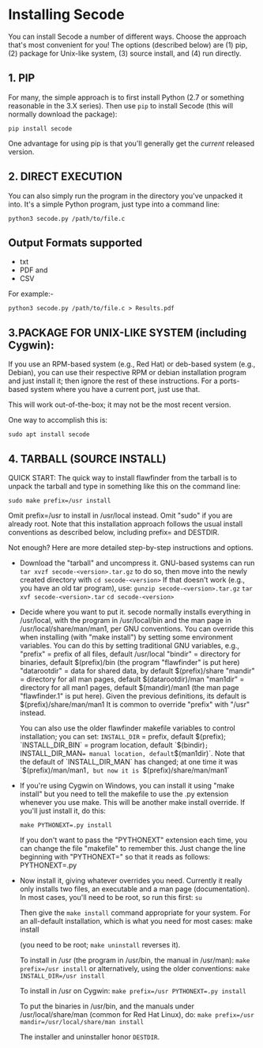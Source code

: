 # Installing Secode

You can install Secode a number of different ways.
Choose the approach that's most convenient for you!
The options (described below) are (1) pip, (2) package for Unix-like system, (3) source install, and (4) run directly.


## 1. PIP

For many, the simple approach is to first install Python
(2.7 or something reasonable in the 3.X series).
Then use `pip` to install Secode
(this will normally download the package):

~~~~
pip install secode
~~~~

One advantage for using pip is that you'll generally get the
*current* released version.


## 2. DIRECT EXECUTION

You can also simply run the program in the directory you've unpacked it
into.   It's a simple Python program, just type into a command line:

~~~~
python3 secode.py /path/to/file.c
~~~~

## Output Formats supported

- txt
- PDF and
- CSV

For example:-

~~~~
python3 secode.py /path/to/file.c > Results.pdf
~~~~

## 3.PACKAGE FOR UNIX-LIKE SYSTEM (including Cygwin):

If you use an RPM-based system (e.g., Red Hat) or deb-based system
(e.g., Debian), you can use their respective RPM or debian installation
program and just install it; then ignore the rest of these instructions.
For a ports-based system where you have a current port, just use that.

This will work out-of-the-box; it may not be the most recent version.

One way to accomplish this is:

~~~~
sudo apt install secode
~~~~

## 4. TARBALL (SOURCE INSTALL)

QUICK START:
The quick way to install flawfinder from the tarball is to
unpack the tarball and type in something like this on the command line:

~~~~
sudo make prefix=/usr install
~~~~

Omit prefix=/usr to install in /usr/local instead.
Omit "sudo" if you are already root.
Note that this installation approach follows the usual install conventions
as described below, including prefix= and DESTDIR.

Not enough?  Here are more detailed step-by-step instructions and options.

* Download the "tarball" and uncompress it.
  GNU-based systems can run `tar xvzf secode-<version>.tar.gz` to do so,
  then move into the newly created directory with `cd secode-<version>`
  If that doesn't work (e.g., you have an old tar program), use:
    `gunzip secode-<version>.tar.gz`
    `tar xvf secode-<version>.tar`
    `cd secode-<version>`

* Decide where you want to put it.  secode normally installs everything
  in /usr/local, with the program in /usr/local/bin and the man page in
  /usr/local/share/man/man1, per GNU conventions.  You can override this
  when installing (with "make install") by setting some environment
  variables.  You can do this by setting traditional GNU variables, e.g.,
  "prefix" = prefix of all files, default /usr/local
  "bindir" = directory for binaries, default $(prefix)/bin
             (the program "flawfinder" is put here)
  "datarootdir" = data for shared data, by default $(prefix)/share
  "mandir" = directory for all man pages, default $(datarootdir)/man
  "man1dir" = directory for all man1 pages, default $(mandir)/man1
             (the man page "flawfinder.1" is put here).  Given the
             previous definitions, its default is $(prefix)/share/man/man1
  It is common to override "prefix" with "/usr" instead.

  You can also use the older flawfinder makefile variables to control
  installation; you can set:
  `INSTALL_DIR` = prefix, default $(prefix);
  `INSTALL_DIR_BIN` = program location, default `$(bindir)`;
  `INSTALL_DIR_MAN` = manual location, default `$(man1dir)`.
  Note that the default of `INSTALL_DIR_MAN` has changed; at one time
  it was `$(prefix)/man/man1`, but now it is `$(prefix)/share/man/man1`

* If you're using Cygwin on Windows, you can install it using "make install"
  but you need to tell the makefile to use the .py extension
  whenever you use make.  This will be another make install override.
  If you'll just install it, do this:

  `make PYTHONEXT=.py install`

  If you don't want to pass the "PYTHONEXT" extension each time,
  you can change the file "makefile" to remember this. Just change
  the line beginning with "PYTHONEXT=" so that it reads as follows:
  PYTHONEXT=.py

* Now install it, giving whatever overrides you need.  Currently it really
  only installs two files, an executable and a man page (documentation).
  In most cases, you'll need to be root, so run this first:
  `su`

  Then give the `make install` command appropriate for your system.
  For an all-default installation, which is what you need for most cases:
  make install

  (you need to be root; `make uninstall` reverses it).

  To install in /usr (the program in /usr/bin, the manual in /usr/man):
    `make prefix=/usr install`
  or alternatively, using the older conventions:
    `make INSTALL_DIR=/usr install`

  To install in /usr on Cygwin:
    `make prefix=/usr PYTHONEXT=.py install`

  To put the binaries in /usr/bin, and the manuals under /usr/local/share/man
  (common for Red Hat Linux), do:
    `make prefix=/usr mandir=/usr/local/share/man install`

  The installer and uninstaller honor `DESTDIR`.
